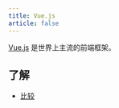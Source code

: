 ```yaml
---
title: Vue.js
article: false
---
```


[Vue.js](https://cn.vuejs.org/) 是世界上主流的前端框架。

## 了解

- [比较](1.md)
